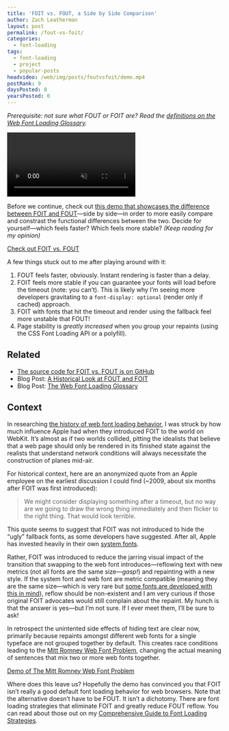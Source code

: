 ```yaml
---
title: 'FOIT vs. FOUT, a Side by Side Comparison'
author: Zach Leatherman
layout: post
permalink: /fout-vs-foit/
categories:
  - font-loading
tags:
  - font-loading
  - project
  - popular-posts
headvideo: /web/img/posts/foutvsfoit/demo.mp4
postRank: 9
daysPosted: 8
yearsPosted: 0
---
```


<em>Prerequisite: not sure what FOUT or FOIT are? Read the <a href="/web/webfont-glossary/#foit">definitions on the Web Font Loading Glossary</a>.</em>

<a href="/foitfout/"><video autoplay muted preload src="/web/img/posts/foutvsfoit/demo.mp4"></video></a>

Before we continue, check out <a href="/foitfout/">this demo that showcases the difference between FOIT and FOUT</a>—side by side—in order to more easily compare and constrast the functional differences between the two. Decide for yourself—which feels faster? Which feels more stable? *(Keep reading for my opinion)*

<p class="primarylink"><a href="/foitfout/">Check out FOIT vs. FOUT</a></p>

A few things stuck out to me after playing around with it:

1. FOUT feels faster, obviously. Instant rendering is faster than a delay.
1. FOIT feels more stable if you can guarantee your fonts will load before the timeout (note: you can’t). This is likely why I’m seeing more developers gravitating to a `font-display: optional` (render only if cached) approach.
1. FOIT with fonts that hit the timeout and render using the fallback feel more unstable that FOUT!
1. Page stability is *greatly increased* when you group your repaints (using the CSS Font Loading API or a polyfill).

## Related

* [The source code for FOIT vs. FOUT is on GitHub](https://github.com/zachleat/foitfout)
* Blog Post: [A Historical Look at FOUT and FOIT](/web/fout-foit-history/)
* Blog Post: [The Web Font Loading Glossary](/web/webfont-glossary/)

## Context

In researching <a href="/web/fout-foit-history/">the history of web font loading behavior</a>, I was struck by how much influence Apple had when they introduced FOIT to the world on WebKit. It’s almost as if two worlds collided, pitting the idealists that believe that a web page should only be rendered in its finished state against the realists that understand network conditions will always necessitate the construction of planes mid-air.

For historical context, here are an anonymized quote from an Apple employee on the earliest discussion I could find (~2009, about six months after FOIT was first introduced):

> We might consider displaying something after a timeout, but no way are we going to draw the wrong thing immediately and then flicker to the right thing.  That would look terrible.

This quote seems to suggest that FOIT was not introduced to hide the “ugly” fallback fonts, as some developers have suggested. After all, Apple has invested heavily in their own [system fonts](https://developer.apple.com/videos/play/wwdc2015/804/).

Rather, FOIT was introduced to reduce the jarring visual impact of the transition that swapping to the web font introduces—reflowing text with new metrics (not all fonts are the same size—*gasp!*) and repainting with a new style. If the system font and web font are metric compatible (meaning they are the same size—which is very rare but [some fonts are developed with this in mind](https://en.wikipedia.org/wiki/Liberation_fonts)), reflow should be non-existent and I am very curious if those original FOIT advocates would still complain about the repaint. My hunch is that the answer is yes—but I’m not sure. If I ever meet them, I’ll be sure to ask!

In retrospect the unintented side effects of hiding text are clear now, primarily because repaints amongst different web fonts for a single typeface are not grouped together by default. This creates race conditions leading to the [Mitt Romney Web Font Problem](/web/mitt-romney-webfont-problem/), changing the actual meaning of sentences that mix two or more web fonts together.

<p class="primarylink"><a href="/foitfout/#800,800,3000,3000">Demo of The Mitt Romney Web Font Problem</a></p>

Where does this leave us? Hopefully the demo has convinced you that FOIT isn’t really a good default font loading behavior for web browsers. Note that the alternative doesn’t have to be FOUT. It isn’t a dichotomy. There are font loading strategies that eliminate FOIT and greatly reduce FOUT reflow. You can read about those out on my <a href="/web/comprehensive-webfonts/">Comprehensive Guide to Font Loading Strategies</a>.

